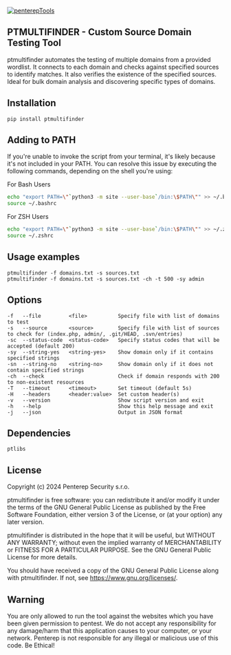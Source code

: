 [![penterepTools](https://www.penterep.com/external/penterepToolsLogo.png)](https://www.penterep.com/)


## PTMULTIFINDER - Custom Source Domain Testing Tool

ptmultifinder automates the testing of multiple domains from a provided wordlist. It connects to each domain and checks against specified sources to identify matches. It also verifies the existence of the specified sources. Ideal for bulk domain analysis and discovering specific types of domains.

## Installation
```
pip install ptmultifinder
```

## Adding to PATH
If you're unable to invoke the script from your terminal, it's likely because it's not included in your PATH. You can resolve this issue by executing the following commands, depending on the shell you're using:

For Bash Users
```bash
echo "export PATH=\"`python3 -m site --user-base`/bin:\$PATH\"" >> ~/.bashrc
source ~/.bashrc
```

For ZSH Users
```bash
echo "export PATH=\"`python3 -m site --user-base`/bin:\$PATH\"" >> ~/.zshrc
source ~/.zshrc
```

## Usage examples
```
ptmultifinder -f domains.txt -s sources.txt
ptmultifinder -f domains.txt -s sources.txt -ch -t 500 -sy admin
```

## Options
```
-f   --file         <file>          Specify file with list of domains to test
-s   --source       <source>        Specify file with list of sources to check for (index.php, admin/, .git/HEAD, .svn/entries)
-sc  --status-code  <status-code>   Specify status codes that will be accepted (default 200)
-sy  --string-yes   <string-yes>    Show domain only if it contains specified strings
-sn  --string-no    <string-no>     Show domain only if it does not contain specified strings
-ch  --check                        Check if domain responds with 200 to non-existent resources
-T   --timeout      <timeout>       Set timeout (default 5s)
-H   --headers      <header:value>  Set custom header(s)
-v   --version                      Show script version and exit
-h   --help                         Show this help message and exit
-j   --json                         Output in JSON format
```

## Dependencies
```
ptlibs
```

## License

Copyright (c) 2024 Penterep Security s.r.o.

ptmultifinder is free software: you can redistribute it and/or modify it under the terms of the GNU General Public License as published by the Free Software Foundation, either version 3 of the License, or (at your option) any later version.

ptmultifinder is distributed in the hope that it will be useful, but WITHOUT ANY WARRANTY; without even the implied warranty of MERCHANTABILITY or FITNESS FOR A PARTICULAR PURPOSE. See the GNU General Public License for more details.

You should have received a copy of the GNU General Public License along with ptmultifinder. If not, see https://www.gnu.org/licenses/.

## Warning

You are only allowed to run the tool against the websites which
you have been given permission to pentest. We do not accept any
responsibility for any damage/harm that this application causes to your
computer, or your network. Penterep is not responsible for any illegal
or malicious use of this code. Be Ethical!